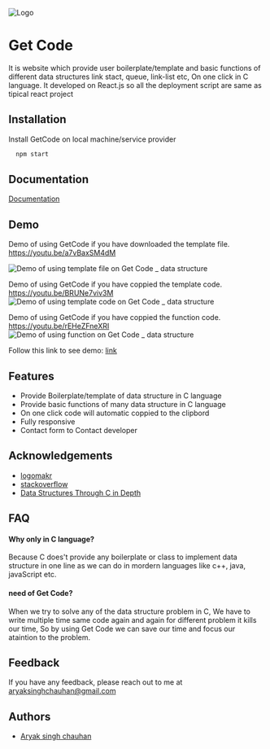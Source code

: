 
![Logo](https://raw.githubusercontent.com/Aryak880/getcode/main/src/components/NavBar/images/1.png)

    
# Get Code

It is website which provide user boilerplate/template and basic functions of different data structures link stact, queue, link-list etc, On one click in C language.
It developed on React.js so all the deployment script are same as tipical react project


## Installation

Install GetCode on local machine/service provider

```bash
  npm start
```
    

## Documentation

[Documentation](https://documentaion-getcode.netlify.app/)

  
## Demo

Demo of using GetCode if you have downloaded the template file.
https://youtu.be/a7vBaxSM4dM

![Demo of using template file on Get Code  _ data structure](https://github.com/Aryak880/getcode/assets/57568703/fb8a4ab8-d3f8-43e6-a62b-508c0a06b142)




Demo of using GetCode if you have coppied the template code.
https://youtu.be/BRUNe7viv3M
![Demo of using template code on Get Code  _ data structure](https://github.com/Aryak880/getcode/assets/57568703/4e50ede3-b5fc-4ded-895f-c3ebfe04f8c7)



Demo of using GetCode if you have coppied the function code.
https://youtu.be/rEHeZFneXRI
![Demo of using function on Get Code  _ data structure](https://github.com/Aryak880/getcode/assets/57568703/21d48c41-0023-4ab7-9695-0adfa76d3b54)



Follow this link to see demo: 
[link](https://documentaion-getcode.netlify.app/#howToUse)


  
## Features

- Provide Boilerplate/template of data structure in C language
- Provide basic functions of many data structure in C language
- On one click code will automatic coppied to the clipbord
- Fully responsive
- Contact form to Contact developer


  
## Acknowledgements

 - [logomakr](https://logomakr.com/)
 - [stackoverflow](https://stackoverflow.com/)
 - [Data Structures Through C in Depth](https://amzn.to/3grBpkY)

  
## FAQ

#### Why only in C language?    

Because C does't provide any boilerplate or class to implement data structure in one line as we can do in mordern languages like c++, java, javaScript etc.

#### need of Get Code?

When we try to solve any of the data structure problem in C, We have to write multiple time same code again and again for different problem it kills our time, So by using Get Code we can save our time and focus our ataintion to the problem.



  
## Feedback

If you have any feedback, please reach out to me at aryaksinghchauhan@gmail.com

  
## Authors

- [Aryak singh chauhan](https://github.com/Aryak880)

  

